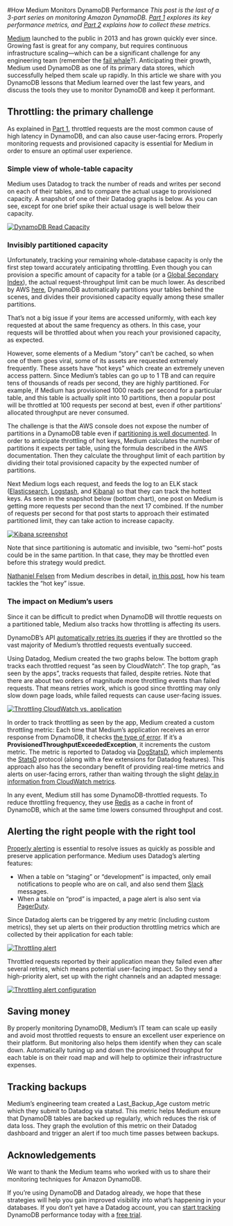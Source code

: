 #How Medium Monitors DynamoDB Performance
*This post is the last of a 3-part series on monitoring Amazon DynamoDB. [Part 1](https://www.datadoghq.com/blog/top-dynamodb-performance-metrics) explores its key performance metrics, and [Part 2](https://www.datadoghq.com/blog/how-to-collect-dynamodb-metrics) explains how to collect these metrics.*

[Medium](https://medium.com/) launched to the public in 2013 and has grown quickly ever since. Growing fast is great for any company, but requires continuous infrastructure scaling—which can be a significant challenge for any engineering team (remember the [fail whale](https://en.wikipedia.org/wiki/Twitter#Outages)?). Anticipating their growth, Medium used DynamoDB as one of its primary data stores, which successfully helped them scale up rapidly. In this article we share with you DynamoDB lessons that Medium learned over the last few years, and discuss the tools they use to monitor DynamoDB and keep it performant.

## **Throttling: the primary challenge**

As explained in [Part 1](https://www.datadoghq.com/blog/top-dynamodb-performance-metrics), throttled requests are the most common cause of high latency in DynamoDB, and can also cause user-facing errors. Properly monitoring requests and provisioned capacity is essential for Medium in order to ensure an optimal user experience.

### Simple view of whole-table capacity

Medium uses Datadog to track the number of reads and writes per second on each of their tables, and to compare the actual usage to provisioned capacity. A snapshot of one of their Datadog graphs is below. As you can see, except for one brief spike their actual usage is well below their capacity.

[![DynamoDB Read Capacity](https://don08600y3gfm.cloudfront.net/ps3b/blog/images/2015-09-dynamodb/3-01.png)](https://don08600y3gfm.cloudfront.net/ps3b/blog/images/2015-09-dynamodb/3-01.png)

### Invisibly partitioned capacity

Unfortunately, tracking your remaining whole-database capacity is only the first step toward accurately anticipating throttling. Even though you can provision a specific amount of capacity for a table (or a [Global Secondary Index](http://docs.aws.amazon.com/amazondynamodb/latest/developerguide/GSI.html)), the actual request-throughput limit can be much lower. As described by AWS [here](http://docs.aws.amazon.com/amazondynamodb/latest/developerguide/GuidelinesForTables.html#GuidelinesForTables.Partitions), DynamoDB automatically partitions your tables behind the scenes, and divides their provisioned capacity equally among these smaller partitions.

That’s not a big issue if your items are accessed uniformly, with each key requested at about the same frequency as others. In this case, your requests will be throttled about when you reach your provisioned capacity, as expected.

However, some elements of a Medium “story” can’t be cached, so when one of them goes viral, some of its assets are requested extremely frequently. These assets have “hot keys” which create an extremely uneven access pattern. Since Medium’s tables can go up to 1 TB and can require tens of thousands of reads per second, they are highly partitioned. For example, if Medium has provisioned 1000 reads per second for a particular table, and this table is actually split into 10 partitions, then a popular post will be throttled at 100 requests per second at best, even if other partitions’ allocated throughput are never consumed.

The challenge is that the AWS console does not expose the number of partitions in a DynamoDB table even if [partitioning is well documented](http://docs.aws.amazon.com/amazondynamodb/latest/developerguide/GuidelinesForTables.html#GuidelinesForTables.Partitions). In order to anticipate throttling of hot keys, Medium calculates the number of partitions it expects per table, using the formula described in the AWS documentation. Then they calculate the throughput limit of each partition by dividing their total provisioned capacity by the expected number of partitions.

Next Medium logs each request, and feeds the log to an ELK stack ([Elasticsearch](https://www.elastic.co/products/elasticsearch), [Logstash](https://www.elastic.co/products/logstash), and [Kibana](https://github.com/elastic/kibana)) so that they can track the hottest keys. As seen in the snapshot below (bottom chart), one post on Medium is getting more requests per second than the next 17 combined. If the number of requests per second for that post starts to approach their estimated partitioned limit, they can take action to increase capacity.

[![Kibana screenshot](https://don08600y3gfm.cloudfront.net/ps3b/blog/images/2015-09-dynamodb/3-02.png)](https://don08600y3gfm.cloudfront.net/ps3b/blog/images/2015-09-dynamodb/3-02.png)

Note that since partitioning is automatic and invisible, two “semi-hot” posts could be in the same partition. In that case, they may be throttled even before this strategy would predict.

[Nathaniel Felsen](https://medium.com/@faitlezen) from Medium describes in detail, [in this post](https://medium.com/medium-eng/how-medium-detects-hotspots-in-dynamodb-using-elasticsearch-logstash-and-kibana-aaa3d6632cfd), how his team tackles the “hot key” issue.

### The impact on Medium’s users

Since it can be difficult to predict when DynamoDB will throttle requests on a partitioned table, Medium also tracks how throttling is affecting its users.

DynamoDB’s API [automatically retries its queries](http://docs.aws.amazon.com/amazondynamodb/latest/developerguide/ErrorHandling.html#APIRetries) if they are throttled so the vast majority of Medium’s throttled requests eventually succeed.

Using Datadog, Medium created the two graphs below. The bottom graph tracks each throttled request “as seen by CloudWatch”. The top graph, “as seen by the apps”, tracks requests that failed, despite retries. Note that there are about two orders of magnitude more throttling events than failed requests. That means retries work, which is good since throttling may only slow down page loads, while failed requests can cause user-facing issues.

[![Throttling CloudWatch vs. application](https://don08600y3gfm.cloudfront.net/ps3b/blog/images/2015-09-dynamodb/3-03.png)](https://don08600y3gfm.cloudfront.net/ps3b/blog/images/2015-09-dynamodb/3-03.png)

In order to track throttling as seen by the app, Medium created a custom throttling metric: Each time that Medium’s application receives an error response from DynamoDB, it checks [the type of error](http://docs.aws.amazon.com/amazondynamodb/latest/developerguide/ErrorHandling.html). If it’s a **ProvisionedThroughputExceededException**, it increments the custom metric. The metric is reported to Datadog via [DogStatsD](http://docs.datadoghq.com/guides/dogstatsd/), which implements the [StatsD](https://www.datadoghq.com/blog/statsd/) protocol (along with a few extensions for Datadog features). This approach also has the secondary benefit of providing real-time metrics and alerts on user-facing errors, rather than waiting through the slight [delay in information from CloudWatch metrics](http://docs.datadoghq.com/integrations/aws/#metrics-delayed).

In any event, Medium still has some DynamoDB-throttled requests. To reduce throttling frequency, they use [Redis](https://www.datadoghq.com/blog/how-to-monitor-redis-performance-metrics/) as a cache in front of DynamoDB, which at the same time lowers consumed throughput and cost.

## Alerting the right people with the right tool

[Properly alerting](https://www.datadoghq.com/blog/monitoring-101-alerting/) is essential to resolve issues as quickly as possible and preserve application performance. Medium uses Datadog’s alerting features:

-   When a table on “staging” or “development” is impacted, only email notifications to people who are on call, and also send them [Slack](https://www.datadoghq.com/blog/collaborate-share-track-performance-slack-datadog/) messages.
-   When a table on “prod” is impacted, a page alert is also sent via [PagerDuty](https://www.datadoghq.com/blog/end-end-reliability-testing-pagerduty-datadog/).

Since Datadog alerts can be triggered by any metric (including custom metrics), they set up alerts on their production throttling metrics which are collected by their application for each table:

[![Throttling alert](https://don08600y3gfm.cloudfront.net/ps3b/blog/images/2015-09-dynamodb/3-04.png)](https://don08600y3gfm.cloudfront.net/ps3b/blog/images/2015-09-dynamodb/3-04.png)

Throttled requests reported by their application mean they failed even after several retries, which means potential user-facing impact. So they send a high-priority alert, set up with the right channels and an adapted message:

[![Throttling alert configuration](https://don08600y3gfm.cloudfront.net/ps3b/blog/images/2015-09-dynamodb/3-05.png)](https://don08600y3gfm.cloudfront.net/ps3b/blog/images/2015-09-dynamodb/3-05.png)

## Saving money

By properly monitoring DynamoDB, Medium’s IT team can scale up easily and avoid most throttled requests to ensure an excellent user experience on their platform. But monitoring also helps them identify when they can scale down. Automatically tuning up and down the provisioned throughput for each table is on their road map and will help to optimize their infrastructure expenses.

## Tracking backups

Medium’s engineering team created a Last\_Backup\_Age custom metric which they submit to Datadog via statsd. This metric helps Medium ensure that DynamoDB tables are backed up regularly, which reduces the risk of data loss. They graph the evolution of this metric on their Datadog dashboard and trigger an alert if too much time passes between backups.

## Acknowledgements

We want to thank the Medium teams who worked with us to share their monitoring techniques for Amazon DynamoDB.

If you’re using DynamoDB and Datadog already, we hope that these strategies will help you gain improved visibility into what’s happening in your databases. If you don’t yet have a Datadog account, you can [start tracking](http://docs.datadoghq.com/integrations/aws/) DynamoDB performance today with a [free trial](https://app.datadoghq.com/signup).
